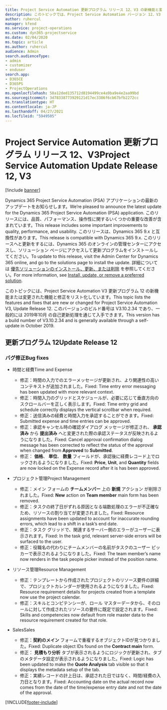 ```yaml
---
title: Project Service Automation 更新プログラム リリース 12、V3 の新機能と変更点
description: このトピックでは、Project Service Automation バージョン 12、V3 の新機能と変更点について説明します。
author: ruhercul
manager: kfend
ms.service: project-operations
ms.custom: dyn365-projectservice
ms.date: 02/04/2020
ms.topic: article
ms.author: ruhercul
audience: Admin
search.audienceType:
- admin
- customizer
- enduser
search.app:
- D365CE
- D365PS
- ProjectOperations
ms.openlocfilehash: 58a12ded135712d8194499ce4a9ba9e4e2aa99bd
ms.sourcegitcommit: 3d78338773929121d17ec3386f6cb67bfb2272cc
ms.translationtype: HT
ms.contentlocale: ja-JP
ms.lasthandoff: 04/27/2021
ms.locfileid: "5949505"
---
```

# <a name="project-service-automation-update-release-12-v3"></a><span data-ttu-id="5ff13-103">Project Service Automation 更新プログラム リリース 12、V3</span><span class="sxs-lookup"><span data-stu-id="5ff13-103">Project Service Automation Update Release 12, V3</span></span>

[!include [banner](../includes/psa-now-project-operations.md)]

<span data-ttu-id="5ff13-104">Dynamics 365 Project Service Automation (PSA) アプリケーションの最新のアップデートをお知らせします。</span><span class="sxs-lookup"><span data-stu-id="5ff13-104">We’re pleased to announce the latest update for the Dynamics 365 Project Service Automation (PSA) application.</span></span> <span data-ttu-id="5ff13-105">このリリースには、品質、パフォーマンス、操作性に関するいくつかの重要な改善が含まれています。</span><span class="sxs-lookup"><span data-stu-id="5ff13-105">This release includes some important improvements to quality, performance, and usability.</span></span> <span data-ttu-id="5ff13-106">このリリースは、Dynamics 365 9.x と互換性があります。</span><span class="sxs-lookup"><span data-stu-id="5ff13-106">This release is compatible with Dynamics 365 9.x.</span></span> <span data-ttu-id="5ff13-107">このリリースへと更新をするには、Dynamics 365 のオンラインの管理センターにアクセスし、ソリューション ページにアクセスして更新プログラムをインストールしてください。</span><span class="sxs-lookup"><span data-stu-id="5ff13-107">To update to this release, visit the Admin Center for Dynamics 365 online, and go to the solutions page to install the update.</span></span> <span data-ttu-id="5ff13-108">詳細については [優先ソリューションのインストール、更新、または削除](/power-platform/admin/install-remove-preferred-solution) を参照してください。</span><span class="sxs-lookup"><span data-stu-id="5ff13-108">For more information, see [Install, update, or remove a preferred solution](/power-platform/admin/install-remove-preferred-solution).</span></span>

<span data-ttu-id="5ff13-109">このトピックには、Project Service Automation V3 更新プログラム 12 の新機能または変更された機能と修正をリスト化しています。</span><span class="sxs-lookup"><span data-stu-id="5ff13-109">This topic lists the features and fixes that are new or changed for Project Service Automation V3, Update Release 12.</span></span> <span data-ttu-id="5ff13-110">このバージョンのビルド番号は V3.10.2.34 であり、一般的には 2019年10月 の自己更新処理を通じて入手できます。</span><span class="sxs-lookup"><span data-stu-id="5ff13-110">This version has a build number of V3.10.2.34 and is generally available through a self-update in October 2019.</span></span>

## <a name="update-release-12"></a><span data-ttu-id="5ff13-111">更新プログラム 12</span><span class="sxs-lookup"><span data-stu-id="5ff13-111">Update Release 12</span></span>

### <a name="bug-fixes"></a><span data-ttu-id="5ff13-112">バグ修正</span><span class="sxs-lookup"><span data-stu-id="5ff13-112">Bug fixes</span></span>

- <span data-ttu-id="5ff13-113">時間と経費</span><span class="sxs-lookup"><span data-stu-id="5ff13-113">Time and Expense</span></span>

    - <span data-ttu-id="5ff13-114">修正：時間の入力でのエラーメッセージが更新され、より関連性の高いコンテキストが追加されました。</span><span class="sxs-lookup"><span data-stu-id="5ff13-114">Fixed: Time entry error messaging has been updated with more relevant context.</span></span>
    - <span data-ttu-id="5ff13-115">修正：時間入力のグリッドとスケジュールが、必要に応じて垂直方向のスクロールバーを正しく表示します。</span><span class="sxs-lookup"><span data-stu-id="5ff13-115">Fixed: Time entry grid and schedule correctly displays the vertical scrollbar when required.</span></span>
    - <span data-ttu-id="5ff13-116">修正：送信済みの経費と時間入力を承認することができます。</span><span class="sxs-lookup"><span data-stu-id="5ff13-116">Fixed: Submitted expense and time entries can be approved.</span></span>
    - <span data-ttu-id="5ff13-117">修正：承認キャンセル時の確認ダイアログ メッセージが修正され、 **承認済み** から **提出済み** へと変更された際の承認ステータスが反映されるようになりました。</span><span class="sxs-lookup"><span data-stu-id="5ff13-117">Fixed: Cancel approval confirmation dialog message has been corrected to reflect the status of the approval when changed from **Approved** to **Submitted**.</span></span>
    - <span data-ttu-id="5ff13-118">修正： **価格**、 **単位**、 **数量** フィールドが、承認後に経費レコード上でロックされるようになりました。</span><span class="sxs-lookup"><span data-stu-id="5ff13-118">Fixed: **Price**, **Unit**, and **Quantity** fields are now locked on the Expense record after it is has been approved.</span></span>

- <span data-ttu-id="5ff13-119">プロジェクト管理</span><span class="sxs-lookup"><span data-stu-id="5ff13-119">Project Management</span></span>

    - <span data-ttu-id="5ff13-120">修正：メイン フォームの **チームメンバー** 上の **新規** アクション が削除されました。</span><span class="sxs-lookup"><span data-stu-id="5ff13-120">Fixed: **New** action on **Team member** main form has been removed.</span></span>
    - <span data-ttu-id="5ff13-121">修正：タスクの終了日がずれる原因となる端数処理のエラーが不正確なため、リソースの割り当てが変更されました。</span><span class="sxs-lookup"><span data-stu-id="5ff13-121">Fixed: Resource assignments have been updated to account for inaccurate rounding errors, which lead to a shift in a task’s end date.</span></span>
    - <span data-ttu-id="5ff13-122">修正：タスク グリッドで、関連するサーバー側のエラーがユーザーに表示されます。</span><span class="sxs-lookup"><span data-stu-id="5ff13-122">Fixed: In the task grid, relevant server-side errors will be surfaced to the user.</span></span>
    - <span data-ttu-id="5ff13-123">修正：役職名の代わりにチームメンバーの名前がタスクのユーザー ピッカーで表示されるようになりました。</span><span class="sxs-lookup"><span data-stu-id="5ff13-123">Fixed: The team member’s name now renders in the task people picker instead of the position name.</span></span>

- <span data-ttu-id="5ff13-124">リソース管理</span><span class="sxs-lookup"><span data-stu-id="5ff13-124">Resource Management</span></span>

    - <span data-ttu-id="5ff13-125">修正：テンプレートから作成されたプロジェクトのリソース要件の詳細で、プロジェクトカレンダーが使用されるようになりました。</span><span class="sxs-lookup"><span data-stu-id="5ff13-125">Fixed: Resource requirement details for projects created from a template now use the project calendar.</span></span>
    - <span data-ttu-id="5ff13-126">修正：スキルとコンピテンシーが、ロール マスターデータから、そのロールに対して作成されたリソースの要件に既定で設定されます。</span><span class="sxs-lookup"><span data-stu-id="5ff13-126">Fixed: Skills and competencies now default from role master data to the resource requirement created for that role.</span></span>

- <span data-ttu-id="5ff13-127">Sales</span><span class="sxs-lookup"><span data-stu-id="5ff13-127">Sales</span></span>

    - <span data-ttu-id="5ff13-128">修正：**契約のメイン** フォームで重複するオブジェクトIDが見つかりました。</span><span class="sxs-lookup"><span data-stu-id="5ff13-128">Fixed: Duplicate object IDs found on the **Contract main** form.</span></span>
    - <span data-ttu-id="5ff13-129">修正： **見積もり分析** タブが表示されるようにロジックが更新され、タブのメタデータ設定が表示されるようになりました。</span><span class="sxs-lookup"><span data-stu-id="5ff13-129">Fixed: Logic has been updated to make the **Quote Analysis** tab visible so that it displays the metadata setup of the tab.</span></span>
    - <span data-ttu-id="5ff13-130">修正：実績レコードの計上日は、承認された日ではなく、時間/経費の入力日となります。</span><span class="sxs-lookup"><span data-stu-id="5ff13-130">Fixed: Accounting date on the actual record now comes from the date of the time/expense entry date and not the date of the approval.</span></span>


[!INCLUDE[footer-include](../includes/footer-banner.md)]